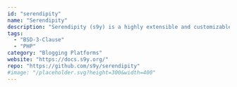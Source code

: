 ```yaml
---
id: "serendipity"
name: "Serendipity"
description: "Serendipity (s9y) is a highly extensible and customizable PHP blog engine using Smarty templating."
tags:
  - "BSD-3-Clause"
  - "PHP"
category: "Blogging Platforms"
website: "https://docs.s9y.org/"
repo: "https://github.com/s9y/serendipity"
#image: "/placeholder.svg?height=300&width=400"
---
```


